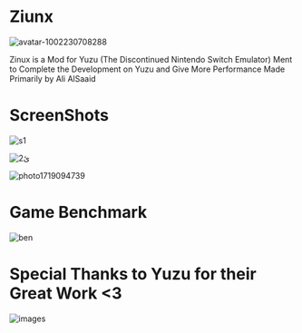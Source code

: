 # Ziunx

![avatar-1002230708288](https://github.com/ahmedbarakat2007/Zinux-Emu/assets/118398763/9ac1a5ca-bc6e-4753-a0cd-014528d04dae)

Zinux is a Mod for Yuzu (The Discontinued Nintendo Switch Emulator) Ment to Complete the Development on Yuzu and Give More Performance
Made Primarily by Ali AlSaaid

# ScreenShots

![s1](https://github.com/ahmedbarakat2007/Zinux-Emu/assets/118398763/02e30a41-40e4-4ed5-b22a-89315acdb932)

![ئ2](https://github.com/ahmedbarakat2007/Zinux-Emu/assets/118398763/b23f2230-e66c-4e77-8428-b436e9f776d3)

![photo1719094739](https://github.com/ahmedbarakat2007/Zinux-Emu/assets/118398763/632a61ac-0ee9-4433-a546-2498a9835aff)



# Game Benchmark

![ben](https://github.com/ahmedbarakat2007/Zinux-Emu/assets/118398763/75ae3a82-ec44-47da-aa6e-c05b4cfc161f)

# Special Thanks to Yuzu for their Great Work <3

![images](https://github.com/ahmedbarakat2007/Zinux-Emu/assets/118398763/a2b7429f-3410-4388-a5e3-235cc687b249)
